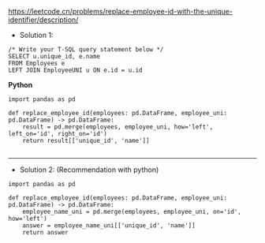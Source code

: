 https://leetcode.cn/problems/replace-employee-id-with-the-unique-identifier/description/ 

- Solution 1:
```
/* Write your T-SQL query statement below */
SELECT u.unique_id, e.name
FROM Employees e
LEFT JOIN EmployeeUNI u ON e.id = u.id
```
**Python**
```
import pandas as pd

def replace_employee_id(employees: pd.DataFrame, employee_uni: pd.DataFrame) -> pd.DataFrame:
    result = pd.merge(employees, employee_uni, how='left', left_on='id', right_on='id')
    return result[['unique_id', 'name']]
    
```

---

- Solution 2: (Recommendation with python)
```
import pandas as pd

def replace_employee_id(employees: pd.DataFrame, employee_uni: pd.DataFrame) -> pd.DataFrame:
    employee_name_uni = pd.merge(employees, employee_uni, on='id', how='left')
    answer = employee_name_uni[['unique_id', 'name']]
    return answer
    
```

